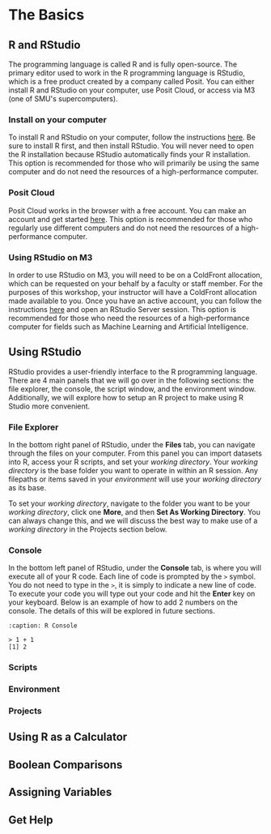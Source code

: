 # The Basics

## R and RStudio

The programming language is called R and is fully open-source. The primary editor used to work in the R programming language is RStudio, which is a free product created by a company called Posit. You can either install R and RStudio on your computer, use Posit Cloud, or access via M3 (one of SMU's supercomputers).

### Install on your computer

To install R and RStudio on your computer, follow the instructions [here](https://posit.co/download/rstudio-desktop/). Be sure to install R first, and then install RStudio. You will never need to open the R installation because RStudio automatically finds your R installation. This option is recommended for those who will primarily be using the same computer and do not need the resources of a high-performance computer.

### Posit Cloud

Posit Cloud works in the browser with a free account. You can make an account and get started [here](https://posit.cloud/). This option is recommended for those who regularly use different computers and do not need the resources of a high-performance computer.

### Using RStudio on M3

In order to use RStudio on M3, you will need to be on a ColdFront allocation, which can be requested on your behalf by a faculty or staff member. For the purposes of this workshop, your instructor will have a ColdFront allocation made available to you. Once you have an active account, you can follow the instructions [here](https://southernmethodistuniversity.github.io/hpc_docs/portal.html) and open an RStudio Server session. This option is recommended for those who need the resources of a high-performance computer for fields such as Machine Learning and Artificial Intelligence.

## Using RStudio

RStudio provides a user-friendly interface to the R programming language. There are 4 main panels that we will go over in the following sections: the file explorer, the console, the script window, and the environment window. Additionally, we will explore how to setup an R project to make using R Studio more convenient.

### File Explorer

In the bottom right panel of RStudio, under the **Files** tab, you can navigate through the files on your computer. From this panel you can import datasets into R, access your R scripts, and set your *working directory*. Your *working directory* is the base folder you want to operate in within an R session. Any filepaths or items saved in your *environment* will use your *working directory* as its base.

To set your *working directory*, navigate to the folder you want to be your *working directory*, click one **More**, and then **Set As Working Directory**. You can always change this, and we will discuss the best way to make use of a *working directory* in the Projects section below.

### Console

In the bottom left panel of RStudio, under the **Console** tab, is where you will execute all of your R code. Each line of code is prompted by the `>` symbol. You do not need to type in the `>`, it is simply to indicate a new line of code. To execute your code you will type out your code and hit the **Enter** key on your keyboard. Below is an example of how to add 2 numbers on the console. The details of this will be explored in future sections.

```{code-block} r
:caption: R Console

> 1 + 1
[1] 2
```

### Scripts

### Environment

### Projects

## Using R as a Calculator

## Boolean Comparisons

## Assigning Variables

## Get Help